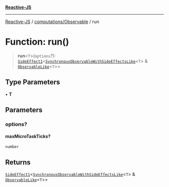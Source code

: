 [**Reactive-JS**](../../../README.md)

***

[Reactive-JS](../../../README.md) / [computations/Observable](../README.md) / run

# Function: run()

> **run**\<`T`\>(`options`?): [`SideEffect1`](../../../functions/type-aliases/SideEffect1.md)\<[`SynchronousObservableWithSideEffectsLike`](../../interfaces/SynchronousObservableWithSideEffectsLike.md)\<`T`\> & [`ObservableLike`](../../interfaces/ObservableLike.md)\<`T`\>\>

## Type Parameters

• **T**

## Parameters

### options?

#### maxMicroTaskTicks?

`number`

## Returns

[`SideEffect1`](../../../functions/type-aliases/SideEffect1.md)\<[`SynchronousObservableWithSideEffectsLike`](../../interfaces/SynchronousObservableWithSideEffectsLike.md)\<`T`\> & [`ObservableLike`](../../interfaces/ObservableLike.md)\<`T`\>\>
